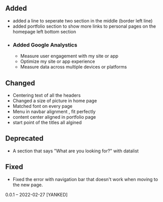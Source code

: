 ## Added
- added a line to seperate two section in the middle (border left line)
- added portfolio section to show more links to personal pages on the homepage left bottom section 
- ### Added Google Analystics 
   - Measure user engagement with my site or app
   - Optimize my site or app experience
   - Measure data across multiple devices or platforms

## Changed
- Centering text of all the headers 
- Changed a size of picture in home page
- Matched font on every page
- Menu in navbar alignment , fit perfectly
- content center aligned in portfolio page
- start point of the titles all algined

## Deprecated 
- A section that says "What are you looking for?" with datalist

## Fixed

- Fixed the error with navigation bar that doesn't work when moving to the new page.


 0.0.1 – 2022-02-27 [YANKED]
